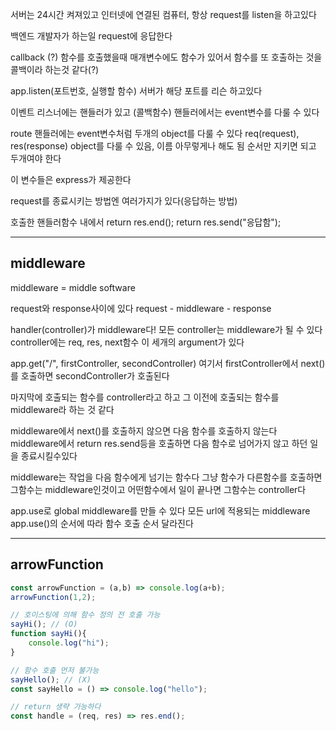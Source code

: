 서버는 24시간 켜져있고 인터넷에 연결된 컴퓨터, 항상 request를 listen을 하고있다

백엔드 개발자가 하는일
request에 응답한다

callback (?)
함수를 호출했을때 매개변수에도 함수가 있어서 함수를 또 호출하는 것을 콜백이라 하는것 같다(?)

app.listen(포트번호, 실행할 함수)
서버가 해당 포트를 리슨 하고있다

이벤트 리스너에는 핸들러가 있고 (콜백함수)
핸들러에서는 event변수를 다룰 수 있다

route 핸들러에는 event변수처럼 두개의 object를 다룰 수 있다
req(request), res(response) object를 다룰 수 있음, 이름 아무렇게나 해도 됨
순서만 지키면 되고 두개여야 한다

이 변수들은 express가 제공한다


request를 종료시키는 방법엔 여러가지가 있다(응답하는 방법)

호출한 핸들러함수 내에서
return res.end();
return res.send("응답함");

---
## middleware

middleware = middle software

request와 response사이에 있다
request - middleware - response

handler(controller)가 middleware다!
모든 controller는 middleware가 될 수 있다
controller에는 req, res, next함수 이 세개의 argument가 있다

app.get("/", firstController, secondController)
여기서 firstController에서 next()를 호출하면 
secondController가 호출된다

마지막에 호출되는 함수를 controller라고 하고
그 이전에 호출되는 함수를 middleware라 하는 것 같다

middleware에서 next()를 호출하지 않으면 다음 함수를 호출하지 않는다
middleware에서 return res.send등을 호출하면 다음 함수로 넘어가지 않고 하던 일을 종료시킬수있다

middleware는 작업을 다음 함수에게 넘기는 함수다
그냥 함수가 다른함수를 호출하면 그함수는 middleware인것이고
어떤함수에서 일이 끝나면 그함수는 controller다


app.use로 global middleware를 만들 수 있다
모든 url에 적용되는 middleware
app.use()의 순서에 따라 함수 호출 순서 달라진다


---

## arrowFunction

```javascript
const arrowFunction = (a,b) => console.log(a+b);
arrowFunction(1,2);
```


```javascript
// 호이스팅에 의해 함수 정의 전 호출 가능
sayHi(); // (O)
function sayHi(){
	console.log("hi");
}

// 함수 호출 먼저 불가능
sayHello(); // (X)
const sayHello = () => console.log("hello");

```

```javascript
// return 생략 가능하다
const handle = (req, res) => res.end();
```

